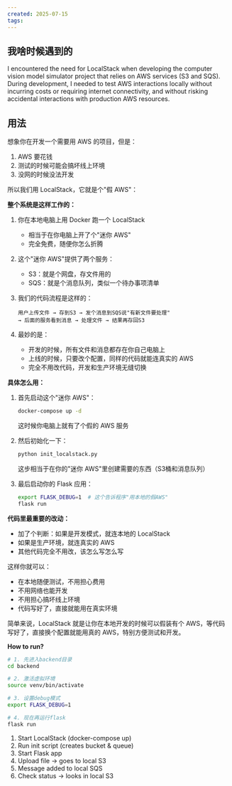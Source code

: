 ```yaml
---
created: 2025-07-15
tags:
---
```

## 我啥时候遇到的

I encountered the need for LocalStack when developing the computer vision model simulator project that relies on AWS services (S3 and SQS). During development, I needed to test AWS interactions locally without incurring costs or requiring internet connectivity, and without risking accidental interactions with production AWS resources.

## 用法

想象你在开发一个需要用 AWS 的项目，但是：
1. AWS 要花钱
2. 测试的时候可能会搞坏线上环境
3. 没网的时候没法开发

所以我们用 LocalStack，它就是个"假 AWS"：

**整个系统是这样工作的：**
1. 你在本地电脑上用 Docker 跑一个 LocalStack
   - 相当于在你电脑上开了个"迷你 AWS"
   - 完全免费，随便你怎么折腾

2. 这个"迷你 AWS"提供了两个服务：
   - S3：就是个网盘，存文件用的
   - SQS：就是个消息队列，类似一个待办事项清单

3. 我们的代码流程是这样的：
   ```
   用户上传文件 → 存到S3 → 发个消息到SQS说"有新文件要处理" 
   → 后面的服务看到消息 → 处理文件 → 结果再存回S3
   ```

4. 最妙的是：
   - 开发的时候，所有文件和消息都存在你自己电脑上
   - 上线的时候，只要改个配置，同样的代码就能连真实的 AWS
   - 完全不用改代码，开发和生产环境无缝切换

**具体怎么用：**

1. 首先启动这个"迷你 AWS"：
   ```bash
   docker-compose up -d
   ```
   这时候你电脑上就有了个假的 AWS 服务

2. 然后初始化一下：
   ```bash
   python init_localstack.py
   ```
   这步相当于在你的"迷你 AWS"里创建需要的东西（S3桶和消息队列）

3. 最后启动你的 Flask 应用：
   ```bash
   export FLASK_DEBUG=1  # 这个告诉程序"用本地的假AWS"
   flask run
   ```

**代码里最重要的改动：**
- 加了个判断：如果是开发模式，就连本地的 LocalStack
- 如果是生产环境，就连真实的 AWS
- 其他代码完全不用改，该怎么写怎么写

这样你就可以：
- 在本地随便测试，不用担心费用
- 不用网络也能开发
- 不用担心搞坏线上环境
- 代码写好了，直接就能用在真实环境

简单来说，LocalStack 就是让你在本地开发的时候可以假装有个 AWS，等代码写好了，直接换个配置就能用真的 AWS，特别方便测试和开发。

**How to run?**
```bash
# 1. 先进入backend目录
cd backend

# 2. 激活虚拟环境
source venv/bin/activate

# 3. 设置debug模式
export FLASK_DEBUG=1

# 4. 现在再运行flask
flask run
```

   1. Start LocalStack (docker-compose up)
   2. Run init script (creates bucket & queue)
   3. Start Flask app
   4. Upload file → goes to local S3
   5. Message added to local SQS
   6. Check status → looks in local S3
